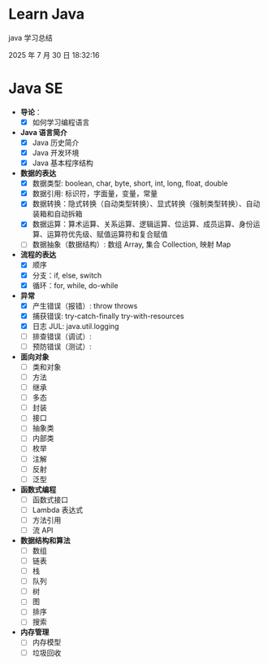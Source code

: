 # Learn Java

java 学习总结

2025 年 7 月 30 日 18:32:16

# Java SE

- **导论**：
  - [x] 如何学习编程语言
- **Java 语言简介**
  - [x] Java 历史简介
  - [x] Java 开发环境
  - [x] Java 基本程序结构
- **数据的表达**
  - [x] 数据类型: boolean, char, byte, short, int, long, float, double
  - [x] 数据引用: 标识符，字面量，变量，常量
  - [x] 数据转换：隐式转换（自动类型转换）、显式转换（强制类型转换）、自动装箱和自动拆箱
  - [x] 数据运算：算术运算、关系运算、逻辑运算、位运算、成员运算、身份运算、运算符优先级、赋值运算符和复合赋值
  - [ ] 数据抽象（数据结构）: 数组 Array, 集合 Collection, 映射 Map
- **流程的表达**
  - [x] 顺序
  - [x] 分支：if, else, switch
  - [x] 循环：for, while, do-while
- **异常**
  - [x] 产生错误（报错）: throw throws
  - [x] 捕获错误: try-catch-finally try-with-resources
  - [x] 日志 JUL: java.util.logging
  - [ ] 排查错误（调试）:
  - [ ] 预防错误（测试）:
- **面向对象**
  - [ ] 类和对象
  - [ ] 方法
  - [ ] 继承
  - [ ] 多态
  - [ ] 封装
  - [ ] 接口
  - [ ] 抽象类
  - [ ] 内部类
  - [ ] 枚举
  - [ ] 注解
  - [ ] 反射
  - [ ] 泛型
- **函数式编程**
  - [ ] 函数式接口
  - [ ] Lambda 表达式
  - [ ] 方法引用
  - [ ] 流 API
- **数据结构和算法**
  - [ ] 数组
  - [ ] 链表
  - [ ] 栈
  - [ ] 队列
  - [ ] 树
  - [ ] 图
  - [ ] 排序
  - [ ] 搜索
- **内存管理**
  - [ ] 内存模型
  - [ ] 垃圾回收
